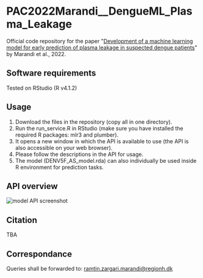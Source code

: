 # PAC2022Marandi__DengueML_Plasma_Leakage

Official code repository for the paper "[Development of a machine learning model for early prediction of plasma leakage in suspected dengue patients]()" by Marandi et al., 2022.

## Software requirements
Tested on RStudio (R v4.1.2)

## Usage
1. Download the files in the repository (copy all in one directory).  
2. Run the run_service.R in RStudio (make sure you have installed the required R packages: mlr3 and plumber). 
3. It opens a new window in which the API is available to use (the API is also accessible on your web browser). 
4. Please follow the descriptions in the API for usage.
5. The model (DENV5F_AS_model.rda) can also individually be used inside R environment for prediction tasks.

## API overview
![model API screenshot](https://github.com/PERSIMUNE/PAC2022Marandi__DengueML_Plasma_Leakage/blob/main/screenshot.tif?raw=true)

## Citation
TBA

## Correspondance
Queries shall be forwarded to:
ramtin.zargari.marandi@regionh.dk
